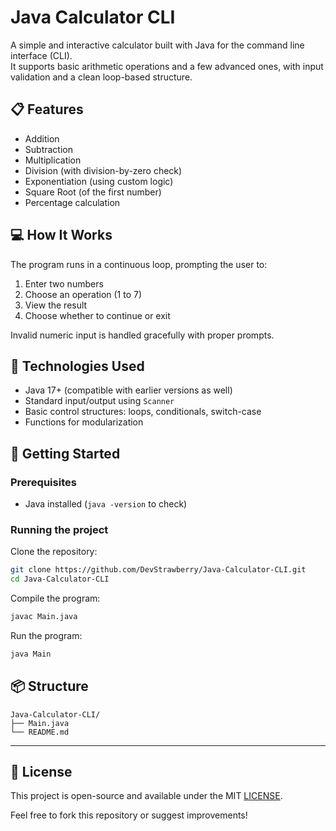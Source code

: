 # Java Calculator CLI

A simple and interactive calculator built with Java for the command line interface (CLI).  
It supports basic arithmetic operations and a few advanced ones, with input validation and a clean loop-based structure.

## 📋 Features

- Addition
- Subtraction
- Multiplication
- Division (with division-by-zero check)
- Exponentiation (using custom logic)
- Square Root (of the first number)
- Percentage calculation

## 💻 How It Works

The program runs in a continuous loop, prompting the user to:

1. Enter two numbers
2. Choose an operation (1 to 7)
3. View the result
4. Choose whether to continue or exit

Invalid numeric input is handled gracefully with proper prompts.

## 🧠 Technologies Used

- Java 17+ (compatible with earlier versions as well)
- Standard input/output using `Scanner`
- Basic control structures: loops, conditionals, switch-case
- Functions for modularization

## 🚀 Getting Started

### Prerequisites

- Java installed (`java -version` to check)

### Running the project

Clone the repository:

```bash
git clone https://github.com/DevStrawberry/Java-Calculator-CLI.git
cd Java-Calculator-CLI
```

Compile the program:

```bash
javac Main.java
```

Run the program:

```bash
java Main
```

## 📦 Structure
```text
Java-Calculator-CLI/
├── Main.java
└── README.md
```
---

## 📄 License
This project is open-source and available under the MIT [LICENSE](LICENSE.md).

Feel free to fork this repository or suggest improvements!

